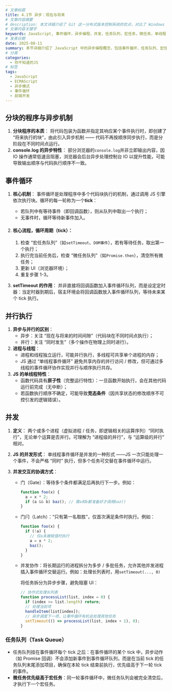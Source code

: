 ```yaml
---
# 文章标题
title: 4.1节 异步：现在与将来
# 文章内容摘要
# description: 本文详细介绍了 Git 这一分布式版本控制系统的优点，对比了 Windows 与 macOS/Linux 系统下的常用命令，讲解了 vim 操作模式及常用命令，还阐述了 Git 的基本配置、特定项目配置和命令缩写设置等内容。
# 文章内容关键字
keywords: JavaScript, 事件循环，异步编程，并发，任务队列，宏任务，微任务，单线程
# 发表日期
date: 2025-08-11
summary: 本节详细介绍了 JavaScript 中的异步编程概念，包括事件循环、任务队列、宏任务和微任务等，以及如何通过并发协调实现代码的异步执行。
# 分类
categories:
  - 你不知道的JS
# 标签
tags:
  - JavaScript
  - ECMAScript
  - 异步模式
  - 事件循环
  - 前端开发
---
```


## 分块的程序与异步机制

1. **分块程序的本质**：
   将代码包装为函数并指定其响应某个事件执行时，即创建了 “将来执行的块”，由此引入异步机制 —— 代码不再按顺序同步执行，而是分阶段在不同时间点运行。
2. **console.log 的异步特性**：
   部分浏览器的`console.log`并非立即输出内容，因 IO 操作通常低速且阻塞，浏览器会后台异步处理控制台 IO 以提升性能，可能导致输出顺序与代码执行顺序不一致。

## 事件循环

1. **核心机制**：
   事件循环是处理程序中多个代码块执行的机制，通过调用 JS 引擎依次执行块。循环的每一轮称为一个**tick**：
   - 若队列中有等待事件（即回调函数），则从队列中取出一个执行；
   - 无事件时，循环等待新事件加入。
2. #### 核心流程，循环周期（tick）：

   1. 检查 “宏任务队列”（如`setTimeout`、`DOM事件`），若有等待任务，取出第一个执行；
   2. 执行完当前任务后，检查 “微任务队列”（如`Promise.then`），清空所有微任务；
   3. 更新 UI（浏览器环境）；
   4. 重复步骤 1-3。

3. **setTimeout 的作用**：
   并非直接将回调函数加入事件循环队列，而是设定定时器：当定时器到期后，宿主环境会将回调函数放入事件循环队列，等待未来某个 tick 执行。

## 并行执行

1. **异步与并行的区别**：
   - 异步：关注 “现在与将来的时间间隙”（代码块在不同时间点执行）；
   - 并行：关注 “同时发生”（多个操作在物理上同时进行）。
2. **进程与线程**：
   - 进程和线程独立运行，可能并行执行，多线程可共享单个进程的内存；
   - JS 通过 “单线程事件循环” 避免共享内存的并行访问 / 修改，但可通过多线程的事件循环协作实现并行与顺序执行共存。
3. **JS 的单线程特性**：
   - 函数代码具有**原子性**（完整运行特性）：一旦函数开始执行，会在其他代码运行前完成（无中断）；
   - 若函数执行顺序不确定，可能导致**竞态条件**（因共享状态的修改顺序不可控引发的逻辑错误）。

## 并发

1. **定义**：
   两个或多个进程（虚拟进程 / 任务，即逻辑相关的运算序列）“同时执行”，无论单个运算是否并行。可理解为 “进程级的并行”，与 “运算级的并行” 相对。

2. **JS 的并发形式**：
   单线程事件循环是并发的一种形式 ——JS 一次只能处理一个事件，不会严格 “同时” 执行，但多个任务可交替在事件循环中运行。

3. **并发交互的协调方式**：

   - 门（Gate）：等待多个条件都满足后再执行下一步。例如：

     ```js
     function foo(x) {
       a = x * 2;
       if (a && b) baz(); // 需a和b都准备好才调用baz()
     }
     ```

   - 门闩（Latch）：“只有第一名取胜”，仅首次满足条件时执行。例如：

     ```js
     function foo(x) {
       if (!a) {
         // 仅a未被赋值时执行
         a = x * 2;
         baz();
       }
     }
     ```

   - 并发协作：将长期运行的进程拆分为多步 / 多批任务，允许其他并发进程插入事件循环交替运行。例如：处理长列表时，用`setTimeout(..., 0)`

     将任务拆分为异步步骤，避免阻塞 UI：

     ```js
     // 协作式处理长列表
     function processList(list, index = 0) {
       if (index >= list.length) return;
       // 处理当前项
       handleItem(list[index]);
       // 异步调度下一项，让事件循环有机会处理其他任务
       setTimeout(() => processList(list, index + 1), 0);
     }
     ```

### 任务队列（Task Queue）

- 任务队列挂在事件循环每个 tick 之后：在事件循环的某个 tick 中，异步动作（如 Promise 回调）不会添加新事件到事件循环队列，而是在当前 tick 的任务队列末尾添加项目，确保在本轮 tick 结束前执行，优先级高于下一轮 tick 的事件。
- **微任务优先级高于宏任务**：同一轮事件循环中，微任务队列会被完全清空后，才执行下一个宏任务。
